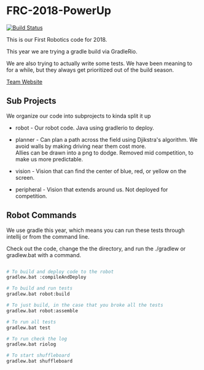 # FRC-2018-PowerUp
[![Build Status](https://travis-ci.org/Team1091/FRC-2018-PowerUp.svg?branch=master)](https://travis-ci.org/Team1091/FRC-2018-PowerUp)

This is our First Robotics code for 2018.

This year we are trying a gradle build via GradleRio.

We are also trying to actually write some tests.  We have been meaning to for a while, but they always get prioritized out of the build season.

[Team Website](http://team1091.com)

## Sub Projects

We organize our code into subprojects to kinda split it up

* robot - Our robot code. Java using gradlerio to deploy.

* planner - Can plan a path across the field using Djikstra's algorithm.  We avoid walls by making driving near them cost more.  
Allies can be drawn into a png to dodge. 
Removed mid competition, to make us more predictable.

* vision - Vision that can find the center of blue, red, or yellow on the screen.

* peripheral - Vision that extends around us.  Not deployed for competition.



## Robot Commands
We use gradle this year, which means you can run these tests through intellij or from the command line.

Check out the code, change the the directory, and run the ./gradlew or gradlew.bat with a command.

```bash

# To build and deploy code to the robot
gradlew.bat :compileAndDeploy

# To build and run tests
gradlew.bat robot:build

# To just build, in the case that you broke all the tests
gradlew.bat robot:assemble

# To run all tests
gradlew.bat test

# To run check the log
gradlew.bat riolog

# To start shuffleboard
gradlew.bat shuffleboard

```
